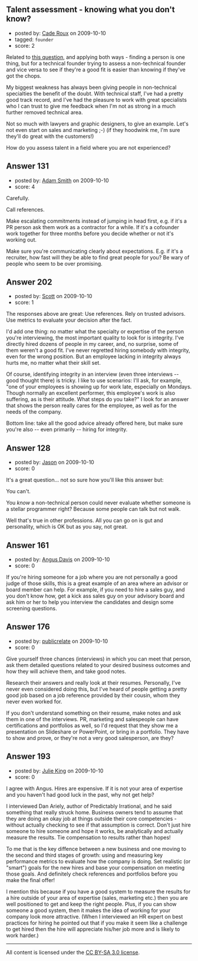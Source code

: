 ## Talent assessment - knowing what you don't know?

- posted by: [Cade Roux](https://stackexchange.com/users/-1/53-cade-roux) on 2009-10-10
- tagged: `founder`
- score: 2

Related to [this question][1], and applying both ways - finding a person is one thing, but for a technical founder trying to assess a non-technical founder and vice versa to see if they're a good fit is easier than knowing if they've got the chops.

My biggest weakness has always been giving people in non-technical specialties the benefit of the doubt.  With technical staff, I've had a pretty good track record, and I've had the pleasure to work with great specialists who I can trust to give me feedback when I'm not as strong in a much further removed technical area.

Not so much with lawyers and graphic designers, to give an example.  Let's not even start on sales and marketing ;-)  (if they hoodwink me, I'm sure they'll do great with the customers!)

How do you assess talent in a field where you are not experienced?

  [1]: http://answers.onstartups.com/questions/35/how-do-i-find-a-technical-co-founder


## Answer 131

- posted by: [Adam Smith](https://stackexchange.com/users/-1/98-adam-smith) on 2009-10-10
- score: 4

Carefully.

Call references.

Make escalating commitments instead of jumping in head first, e.g. if it's a PR person ask them work as a contractor for a while.  If it's a cofounder work together for three months before you decide whether or not it's working out.

Make sure you're communicating clearly about expectations.  E.g. if it's a recruiter, how fast will they be able to find great people for you?  Be wary of people who seem to be over promising.


## Answer 202

- posted by: [Scott](https://stackexchange.com/users/-1/88-scott) on 2009-10-10
- score: 1

The responses above are great:  Use references.  Rely on trusted advisors.  Use metrics to evaluate your decision after the fact.

I'd add one thing:  no matter what the specialty or expertise of the person you're interviewing, the most important quality to look for is integrity.  I've directly hired dozens of people in my career, and, no surprise, some of them weren't a good fit.  I've never regretted hiring somebody with integrity, even for the wrong position.  But an employee lacking in integrity always hurts me, no matter what their skill set.

Of course, identifying integrity in an interview (even three interviews -- good thought there) is tricky.  I like to use scenarios:  I'll ask, for example, "one of your employees is showing up for work late, especially on Mondays.  Though normally an excellent performer, this employee's work is also suffering, as is their attitude.  What steps do you take?"  I look for an answer that shows the person really cares for the employee, as well as for the needs of the company.

Bottom line:  take all the good advice already offered here, but make sure you're also -- even primarily -- hiring for integrity.



## Answer 128

- posted by: [Jason](https://stackexchange.com/users/-1/2-jason) on 2009-10-10
- score: 0

It's a great question... not so sure how you'll like this answer but:

You can't.

You *know* a non-technical person could never evaluate whether someone is a stellar programmer right?  Because some people can talk but not walk.

Well that's true in other professions.  All you can go on is gut and personality, which is OK but as you say, not great.


## Answer 161

- posted by: [Angus Davis](https://stackexchange.com/users/-1/112-angus-davis) on 2009-10-10
- score: 0

If you're hiring someone for a job where you are not personally a good judge of those skills, this is a great example of an area where an advisor or board member can help.  For example, if you need to hire a sales guy, and you don't know how, get a kick ass sales guy on your advisory board and ask him or her to help you interview the candidates and design some screening questions.


## Answer 176

- posted by: [publicrelate](https://stackexchange.com/users/-1/127-publicrelate) on 2009-10-10
- score: 0

Give yourself three chances (interviews) in which you can meet that person, ask them detailed questions related to your desired business outcomes and how they will achieve them, and take good notes.

Research their answers and really look at their resumes.  Personally, I've never even considered doing this, but I've heard of people getting a pretty good job based on a job reference provided by their cousin, whom they never even worked for.

If you don't understand something on their resume, make notes and ask them in one of the interviews.  PR, marketing and salespeople can have certifications and portfolios as well, so I'd request that they show me a presentation on Slideshare or PowerPoint, or bring in a portfolio.  They have to show and prove, or they're not a very good salesperson, are they?


## Answer 193

- posted by: [Julie King](https://stackexchange.com/users/-1/11-julie-king) on 2009-10-10
- score: 0

I agree with Angus. Hires are expensive. If it is not your area of expertise and you haven't had good luck in the past, why not get help?

I interviewed Dan Ariely, author of Predictably Irrational, and he said something that really struck home. Business owners tend to assume that they are doing an okay job at things outside their core competencies - without actually checking to see if that assumption is correct. Don't just hire someone to hire someone and hope it works, be analytically and actually measure the results. Tie compensation to results rather than hopes!

To me that is the key diffence between a new business and one moving to the second and third stages of growth: using and measuring key performance metrics to evaluate how the company is doing. Set realistic (or "smart") goals for the new hires and base your compensation on meeting those goals. And definitely check references and portfolios before you make the final offer!

I mention this because if you have a good system to measure the results for a hire outside of your area of expertise (sales, marketing etc.) then you are well positioned to get and keep the right people. Plus, if you can show someone a good system, then it makes the idea of working for your company look more attractive. (When I interviewed an HR expert on best practices for hiring he pointed out that if you make it seem like a challenge to get hired then the hire will appreciate his/her job more and is likely to work harder.)




---

All content is licensed under the [CC BY-SA 3.0 license](https://creativecommons.org/licenses/by-sa/3.0/).

